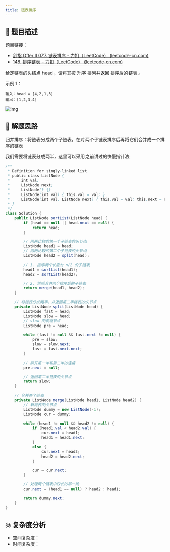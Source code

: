 ```yaml
---
title: 链表排序
---
```


## 📃 题目描述

题目链接：

- [剑指 Offer II 077. 链表排序 - 力扣（LeetCode） (leetcode-cn.com)](https://leetcode-cn.com/problems/7WHec2/)
- [148. 排序链表 - 力扣（LeetCode） (leetcode-cn.com)](https://leetcode-cn.com/problems/sort-list/)

给定链表的头结点 head ，请将其按 升序 排列并返回 排序后的链表 。

示例 1：

```
输入：head = [4,2,1,3]
输出：[1,2,3,4]
```

![img](https://assets.leetcode.com/uploads/2020/09/14/sort_list_1.jpg)

## 🔔 解题思路

归并排序：将链表分成两个子链表，在对两个子链表排序后再将它们合并成一个排序的链表

我们需要将链表分成两半，这里可以采用之前讲过的快慢指针法


```java
/**
 * Definition for singly-linked list.
 * public class ListNode {
 *     int val;
 *     ListNode next;
 *     ListNode() {}
 *     ListNode(int val) { this.val = val; }
 *     ListNode(int val, ListNode next) { this.val = val; this.next = next; }
 * }
 */
class Solution {
    public ListNode sortList(ListNode head) {
        if (head == null || head.next == null) {
            return head;
        }

        // 两两比较的第一个子链表的头节点
        ListNode head1 = head;
        // 两两比较的第二个子链表的头节点
        ListNode head2 = split(head);

        // 1. 排序两个长度为 n/2 的子链表
        head1 = sortList(head1);
        head2 = sortList(head2);

        // 2. 然后合并两个排序后的子链表
        return merge(head1, head2);
    }

    // 将链表分成两半，并返回第二半链表的头节点
    private ListNode split(ListNode head) {
        ListNode fast = head;
        ListNode slow = head;
        // slow 的前驱节点
        ListNode pre = head;

        while (fast != null && fast.next != null) {
            pre = slow;
            slow = slow.next;
            fast = fast.next.next;
        }

        // 断开第一半和第二半的连接
        pre.next = null;

        // 返回第二半链表的头节点
        return slow;
    }

    // 合并两个链表
    private ListNode merge(ListNode head1, ListNode head2) {
        // 新链表的头节点
        ListNode dummy = new ListNode(-1);
        ListNode cur = dummy;

        while (head1 != null && head2 != null) {
            if (head1.val < head2.val) {
                cur.next = head1;
                head1 = head1.next;
            }
            else {
                cur.next = head2;
                head2 = head2.next;
            }

            cur = cur.next;
        }

        // 处理两个链表中较长的那一段
        cur.next = (head1 == null) ? head2 : head1;

        return dummy.next;
    }
}
```

## 💥 复杂度分析

- 空间复杂度：
- 时间复杂度：

